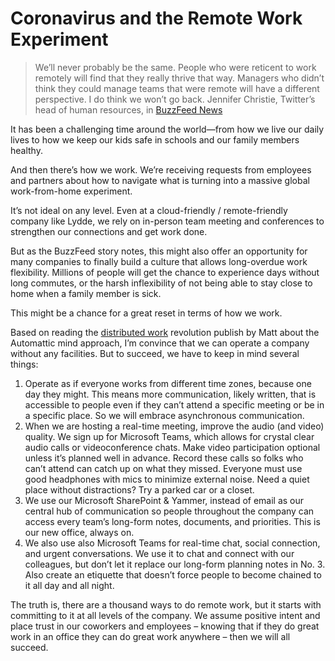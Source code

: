 # Coronavirus and the Remote Work Experiment

> We’ll never probably be the same. People who were reticent to work remotely will find that they really thrive that way. Managers who didn’t think they could manage teams that were remote will have a different perspective. I do think we won’t go back.
> Jennifer Christie, Twitter’s head of human resources, in [BuzzFeed News](https://www.buzzfeednews.com/article/alexkantrowitz/the-coronavirus-is-forcing-techies-to-work-from-home-some)

It has been a challenging time around the world—from how we live our daily lives to how we keep our kids safe in schools and our family members healthy. 

And then there’s how we work. We’re receiving requests from employees and partners about how to navigate what is turning into a massive global work-from-home experiment. 

It’s not ideal on any level. Even at a cloud-friendly / remote-friendly company like Lydde, we rely on in-person team meeting and conferences to strengthen our connections and get work done.

But as the BuzzFeed story notes, this might also offer an opportunity for many companies to finally build a culture that allows long-overdue work flexibility. Millions of people will get the chance to experience days without long commutes, or the harsh inflexibility of not being able to stay close to home when a family member is sick. 

This might be a chance for a great reset in terms of how we work. 

Based on reading the [distributed work](https://distributed.blog/) revolution publish by Matt about the Automattic mind approach, I’m convince that we can operate a company without any facilities. But to succeed, we have to keep in mind several things:

1. Operate as if everyone works from different time zones, because one day they might. This means more communication, likely written, that is accessible to people even if they can’t attend a specific meeting or be in a specific place. So we will embrace asynchronous communication.
2. When we are hosting a real-time meeting, improve the audio (and video) quality. We sign up for Microsoft Teams, which allows for crystal clear audio calls or videoconference chats. Make video participation optional unless it’s planned well in advance. Record these calls so folks who can’t attend can catch up on what they missed. Everyone must use good headphones with mics to minimize external noise. Need a quiet place without distractions? Try a parked car or a closet.
3. We use our Microsoft SharePoint & Yammer, instead of email as our central hub of communication so people throughout the company can access every team’s long-form notes, documents, and priorities. This is our new office, always on.  
4. We also use also Microsoft Teams for real-time chat, social connection, and urgent conversations. We use it to chat and connect with our colleagues, but don’t let it replace our long-form planning notes in No. 3. Also create an etiquette that doesn’t force people to become chained to it all day and all night.

The truth is, there are a thousand ways to do remote work, but it starts with committing to it at all levels of the company. We assume positive intent and place trust in our coworkers and employees – knowing that if they do great work in an office they can do great work anywhere – then we will all succeed. 